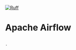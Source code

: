[![Ruff](https://github.com/morheus9/gpt_bot_terminal/actions/workflows/ruff.yml/badge.svg)](https://github.com/morheus9/gpt_bot_terminal/actions/workflows/ruff.yml)

# Apache Airflow
## 

```
.
```

